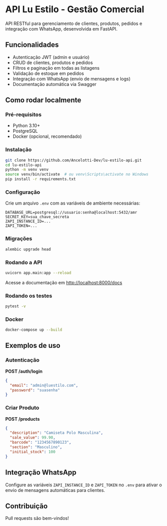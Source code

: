 # API Lu Estilo - Gestão Comercial

API RESTful para gerenciamento de clientes, produtos, pedidos e integração com WhatsApp, desenvolvida em FastAPI.

## Funcionalidades

- Autenticação JWT (admin e usuário)
- CRUD de clientes, produtos e pedidos
- Filtros e paginação em todas as listagens
- Validação de estoque em pedidos
- Integração com WhatsApp (envio de mensagens e logs)
- Documentação automática via Swagger

## Como rodar localmente

### Pré-requisitos

- Python 3.10+
- PostgreSQL
- Docker (opcional, recomendado)

### Instalação

```bash
git clone https://github.com/Ancelotti-Dev/lu-estilo-api.git
cd lu-estilo-api
python -m venv venv
source venv/bin/activate  # ou venv\Scripts\activate no Windows
pip install -r requirements.txt
```

### Configuração

Crie um arquivo `.env` com as variáveis de ambiente necessárias:

```
DATABASE_URL=postgresql://usuario:senha@localhost:5432/amr
SECRET_KEY=sua_chave_secreta
ZAPI_INSTANCE_ID=...
ZAPI_TOKEN=...
```

### Migrações

```bash
alembic upgrade head
```

### Rodando a API

```bash
uvicorn app.main:app --reload
```

Acesse a documentação em [http://localhost:8000/docs](http://localhost:8000/docs)

### Rodando os testes

```bash
pytest -v
```

### Docker

```bash
docker-compose up --build
```

## Exemplos de uso

### Autenticação

**POST /auth/login**

```json
{
  "email": "admin@luestilo.com",
  "password": "suasenha"
}
```

### Criar Produto

**POST /products**

```json
{
  "description": "Camiseta Polo Masculina",
  "sale_value": 99.90,
  "barcode": "1234567890123",
  "section": "Masculino",
  "initial_stock": 100
}
```

## Integração WhatsApp

Configure as variáveis `ZAPI_INSTANCE_ID` e `ZAPI_TOKEN` no `.env` para ativar o envio de mensagens automáticas para clientes.

## Contribuição

Pull requests são bem-vindos!

